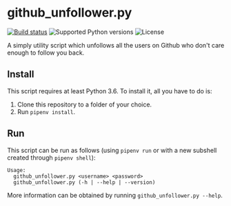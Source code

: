 # github_unfollower.py

[![Build status](https://travis-ci.org/arnavb/github_unfollower.py.svg?branch=master)](https://travis-ci.org/arnavb/github_unfollower.py) ![Supported Python versions](https://img.shields.io/badge/python-3.6%20%7C%203.7-blue.svg) ![License](https://img.shields.io/github/license/arnavb/github_unfollower.py.svg)


A simply utility script which unfollows all the users on Github
who don't care enough to follow you back.

## Install

This script requires at least Python 3.6. To install it, all you have
to do is:

1. Clone this repository to a folder of your choice.
2. Run `pipenv install`.

## Run

This script can be run as follows (using `pipenv run` or with a new subshell created through `pipenv shell`):

```
Usage:
  github_unfollower.py <username> <password>
  github_unfollower.py (-h | --help | --version)
```

More information can be obtained by running
`github_unfollower.py --help`.
